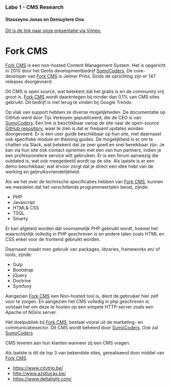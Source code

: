 ### Labo 1 - CMS Research
#### Stasseyns Jonas en Demuytere Ona
[Dit is de link naar onze presentatie via Vimeo.]
# Fork CMS

[Fork CMS] is een non-hosted Content Management System. Het is opgericht in 2010 door het Gents developmentbedrijf [SumoCoders]. De core-developer van  [Fork CMS] is Jelmer Prins. Sinds de oprichting zijn er 147 releases doorgevoerd. 

Dit CMS is open source, wat betekent dat het gratis is en de community vrij groot is.  [Fork CMS] wordt daarentegen bij minder dan 0,1% van CMS sites gebruikt. Dit bedrijf is niet terug te vinden bij Google Trends.

Op vlak van support hebben ze diverse mogelijkheden. De documentatie op GitHub werd door Tijs Verkoyen gepubliceerd, die de CEO is van [SumoCoders]. Een link is beschikbaar vanop de site naar de open-source [GitHub repository], waar te zien is dat er frequent updates worden doorgevoerd. Er is een user guide beschikbaar op hun site, met daarnaast ook specifieke module en theming guides. De mogelijkheid is er om te chatten via Slack, wat betekent dat ze zeer goed en snel bereikbaar zijn. Je kan via hun site ook contact opnemen met een van hun partners, indien je een professionelere service wilt gebruiken. Er is een forum aanwezig die outdated is, wat ook meegedeeld wordt op de site. Als laatste is er een demo beschikbaar, wat ervoor zorgt dat je direct een idee hebt van de werking en gebruiksvriendelijkheid.

Als we het over de technische specificaties hebben van  [Fork CMS], kunnen we meedelen dat het verschillende programmeertalen bevat, zijnde:
  - PHP
  - Javascript
  - HTML& CSS
  - TSQL
  - Smarty
  
Er kan afgeleid worden dat voornamelijk PHP gebruikt wordt, hoewel het waarschijnlijk volledig in PHP geschreven is en andere talen zoals HTML en CSS enkel voor de frontend gebruikt worden.
 
Daarnaast maakt men gebruik van packages, libraries, frameworks en/ of tools, zijnde:
  - Gulp
  - Bootstrap
  - jQuery
  - Doctrine
  - Symfony

Aangezien  [Fork CMS] een Non-hosted tool is, dient de gebruiker hier zelf voor te zorgen. En aangezien het CMS volledig in php geschreven is volstaat het om deze te hosten op een simpele HTTP-server zoals een Apache of NGinx server.

Het doelpubliek bij  [Fork CMS], bestaat vooral uit de marketing- en communicatiesector. Dit CMS wordt beheerd door [SumoCoders]. Ook zal [SumoCoders] 

CMS leveren aan hun klanten wanneer zij een CMS vragen.

Als laatste is dit de top 3 van bekendste sites, gerealiseerd door middel van  [Fork CMS].
  - https://www.citytrip.be/
  - http://www.azstlucas.be/
  - https://www.deltalight.com/


   [GitHub repository]: <https://github.com/forkcms/forkcms>
   [sumoCoders]: <https://sumocoders.be>
   [Fork CMS]: <https://www.fork-cms.com>
   [Dit is de link naar onze presentatie via Vimeo.]: <https://vimeo.com/460597472>
 
 
